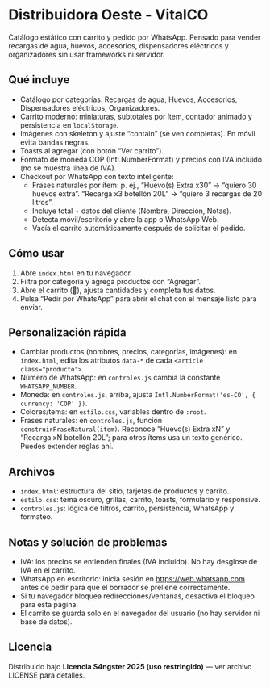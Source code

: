 # Distribuidora Oeste - VitalCO

Catálogo estático con carrito y pedido por WhatsApp. Pensado para vender recargas de agua, huevos, accesorios, dispensadores eléctricos y organizadores sin usar frameworks ni servidor.

## Qué incluye
- Catálogo por categorías: Recargas de agua, Huevos, Accesorios, Dispensadores eléctricos, Organizadores.
- Carrito moderno: miniaturas, subtotales por ítem, contador animado y persistencia en `localStorage`.
- Imágenes con skeleton y ajuste “contain” (se ven completas). En móvil evita bandas negras.
- Toasts al agregar (con botón “Ver carrito”).
- Formato de moneda COP (Intl.NumberFormat) y precios con IVA incluido (no se muestra línea de IVA).
- Checkout por WhatsApp con texto inteligente:
	- Frases naturales por ítem: p. ej., “Huevo(s) Extra x30” → “quiero 30 huevos extra”. “Recarga x3 botellón 20L” → “quiero 3 recargas de 20 litros”.
	- Incluye total + datos del cliente (Nombre, Dirección, Notas).
	- Detecta móvil/escritorio y abre la app o WhatsApp Web.
	- Vacía el carrito automáticamente después de solicitar el pedido.

## Cómo usar
1) Abre `index.html` en tu navegador.
2) Filtra por categoría y agrega productos con “Agregar”.
3) Abre el carrito (🛒), ajusta cantidades y completa tus datos.
4) Pulsa “Pedir por WhatsApp” para abrir el chat con el mensaje listo para enviar.

## Personalización rápida
- Cambiar productos (nombres, precios, categorías, imágenes): en `index.html`, edita los atributos `data-*` de cada `<article class="producto">`.
- Número de WhatsApp: en `controles.js` cambia la constante `WHATSAPP_NUMBER`.
- Moneda: en `controles.js`, arriba, ajusta `Intl.NumberFormat('es-CO', { currency: 'COP' })`.
- Colores/tema: en `estilo.css`, variables dentro de `:root`.
- Frases naturales: en `controles.js`, función `construirFraseNatural(item)`. Reconoce “Huevo(s) Extra xN” y “Recarga xN botellón 20L”; para otros ítems usa un texto genérico. Puedes extender reglas ahí.

## Archivos
- `index.html`: estructura del sitio, tarjetas de productos y carrito.
- `estilo.css`: tema oscuro, grillas, carrito, toasts, formulario y responsive.
- `controles.js`: lógica de filtros, carrito, persistencia, WhatsApp y formateo.

## Notas y solución de problemas
- IVA: los precios se entienden finales (IVA incluido). No hay desglose de IVA en el carrito.
- WhatsApp en escritorio: inicia sesión en https://web.whatsapp.com antes de pedir para que el borrador se prellene correctamente.
- Si tu navegador bloquea redirecciones/ventanas, desactiva el bloqueo para esta página.
- El carrito se guarda solo en el navegador del usuario (no hay servidor ni base de datos).

## Licencia

Distribuido bajo **Licencia S4ngster 2025 (uso restringido)** — ver archivo LICENSE para detalles.
